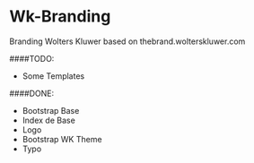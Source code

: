 # Wk-Branding
Branding Wolters Kluwer based on thebrand.wolterskluwer.com

####TODO:

* Some Templates

####DONE:

* Bootstrap Base
* Index de Base
* Logo
* Bootstrap WK Theme
* Typo
